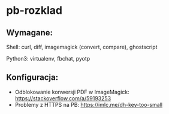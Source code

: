 # pb-rozklad

## Wymagane:
Shell: curl, diff, imagemagick (convert, compare), ghostscript

Python3: virtualenv, fbchat, pyotp

## Konfiguracja:
- Odblokowanie konwersji PDF w ImageMagick: https://stackoverflow.com/a/59193253
- Problemy z HTTPS na PB: https://imlc.me/dh-key-too-small